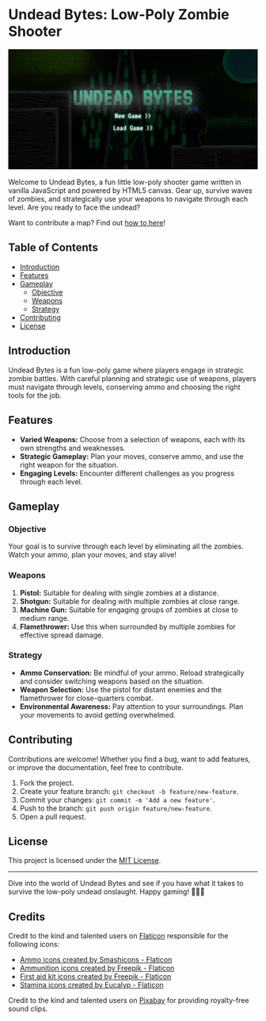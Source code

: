 # Undead Bytes: Low-Poly Zombie Shooter

![Undead Bytes](./docs/img/undeadbytes.png)

Welcome to Undead Bytes, a fun little low-poly shooter game written in vanilla JavaScript and powered by HTML5 canvas. Gear up, survive waves of zombies, and strategically use your weapons to navigate through each level. Are you ready to face the undead?

Want to contribute a map? Find out [how to here](./docs/CONTRIBUTE-MAPS.MD)!

## Table of Contents
- [Introduction](#introduction)
- [Features](#features)
- [Gameplay](#gameplay)
  - [Objective](#objective)
  - [Weapons](#weapons)
  - [Strategy](#strategy)
- [Contributing](#contributing)
- [License](#license)

## Introduction

Undead Bytes is a fun low-poly game where players engage in strategic zombie battles. With careful planning and strategic use of weapons, players must navigate through levels, conserving ammo and choosing the right tools for the job.

## Features

- **Varied Weapons:** Choose from a selection of weapons, each with its own strengths and weaknesses.
- **Strategic Gameplay:** Plan your moves, conserve ammo, and use the right weapon for the situation.
- **Engaging Levels:** Encounter different challenges as you progress through each level.

## Gameplay

### Objective

Your goal is to survive through each level by eliminating all the zombies. Watch your ammo, plan your moves, and stay alive!

### Weapons

1. **Pistol:** Suitable for dealing with single zombies at a distance.
2. **Shotgun:** Suitable for dealing with multiple zombies at close range.
2. **Machine Gun:** Suitable for engaging groups of zombies at close to medium range.
2. **Flamethrower:** Use this when surrounded by multiple zombies for effective spread damage.

### Strategy

- **Ammo Conservation:** Be mindful of your ammo. Reload strategically and consider switching weapons based on the situation.
- **Weapon Selection:** Use the pistol for distant enemies and the flamethrower for close-quarters combat.
- **Environmental Awareness:** Pay attention to your surroundings. Plan your movements to avoid getting overwhelmed.

## Contributing

Contributions are welcome! Whether you find a bug, want to add features, or improve the documentation, feel free to contribute.

1. Fork the project.
2. Create your feature branch: `git checkout -b feature/new-feature`.
3. Commit your changes: `git commit -m 'Add a new feature'`.
4. Push to the branch: `git push origin feature/new-feature`.
5. Open a pull request.

## License

This project is licensed under the [MIT License](LICENSE.md).

---

Dive into the world of Undead Bytes and see if you have what it takes to survive the low-poly undead onslaught. Happy gaming! 🧟‍♂️🔫

## Credits

Credit to the kind and talented users on [Flaticon](https://www.flaticon.com/s) responsible for the following icons:

- <a href="https://www.flaticon.com/free-icons/ammo" title="ammo icons">Ammo icons created by Smashicons - Flaticon</a>
- <a href="https://www.flaticon.com/free-icons/ammunition" title="ammunition icons">Ammunition icons created by Freepik - Flaticon</a>
- <a href="https://www.flaticon.com/free-icons/first-aid-kit" title="first aid kit icons">First aid kit icons created by Freepik - Flaticon</a>
- <a href="https://www.flaticon.com/free-icons/stamina" title="stamina icons">Stamina icons created by Eucalyp - Flaticon</a>

Credit to the kind and talented users on [Pixabay](https://pixabay.com/id/service/license-summary/) for providing royalty-free sound clips.

